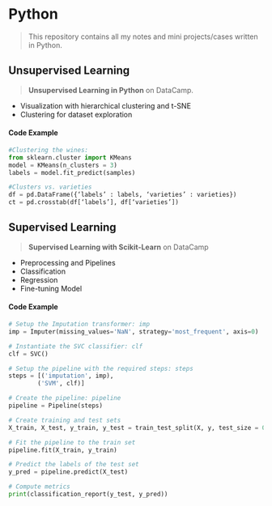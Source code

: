 # Python
> This repository contains all my notes and mini projects/cases written in Python.

## Unsupervised Learning
> **Unsupervised Learning in Python** on DataCamp.
* Visualization with hierarchical clustering and t-SNE
* Clustering for dataset exploration

#### Code Example
```Python
#Clustering the wines:
from sklearn.cluster import KMeans
model = KMeans(n_clusters = 3)
labels = model.fit_predict(samples)

#Clusters vs. varieties
df = pd.DataFrame({‘labels’ : labels, ‘varieties’ : varieties})
ct = pd.crosstab(df[‘labels’], df[‘varieties’])
```

## Supervised Learning
> **Supervised Learning with Scikit-Learn** on DataCamp
* Preprocessing and Pipelines
* Classification
* Regression
* Fine-tuning Model

#### Code Example
```Python
# Setup the Imputation transformer: imp
imp = Imputer(missing_values='NaN', strategy='most_frequent', axis=0)

# Instantiate the SVC classifier: clf
clf = SVC()

# Setup the pipeline with the required steps: steps
steps = [('imputation', imp),
        ('SVM', clf)]

# Create the pipeline: pipeline
pipeline = Pipeline(steps)

# Create training and test sets
X_train, X_test, y_train, y_test = train_test_split(X, y, test_size = 0.3, random_state = 42)

# Fit the pipeline to the train set
pipeline.fit(X_train, y_train)

# Predict the labels of the test set
y_pred = pipeline.predict(X_test)

# Compute metrics
print(classification_report(y_test, y_pred))
```
